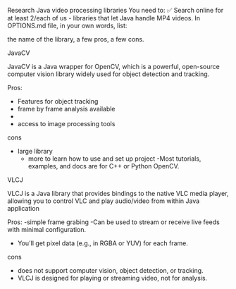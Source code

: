 Research Java video processing libraries
You need to:
✅ Search online for at least 2/each of us - libraries that let Java handle MP4 videos.
In OPTIONS.md file, in your own words, list:

the name of the library,
a few pros,
a few cons.

JavaCV

JavaCV is a Java wrapper for OpenCV, which is a powerful, open-source computer vision library widely used for object detection and tracking.

Pros:
- Features for object tracking
- frame by frame analysis available 
- 
- access to image processing tools

cons
- large library
    - more to learn how to use and set up project 
-Most tutorials, examples, and docs are for C++ or Python OpenCV.

VLCJ   

VLCJ is a Java library that provides bindings to the native VLC media player, allowing you to control VLC and play audio/video from within Java application

Pros:
-simple frame grabing 
-Can be used to stream or receive live feeds with minimal configuration. 
- You'll get pixel data (e.g., in RGBA or YUV) for each frame.

cons 
- does not support computer vision, object detection, or tracking.
- VLCJ is designed for playing or streaming video, not for analysis.
